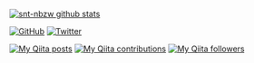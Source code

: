 [![snt-nbzw github stats](https://github-readme-stats.vercel.app/api?username=snt-nbzw&show_icons=true)](https://github.com/snt-nbzw)

[![GitHub](https://img.shields.io/github/followers/snt-nbzw?style=social)](https://github.com/snt-nbzw)
[![Twitter](https://img.shields.io/twitter/follow/shuntigeeer?style=social)](https://twitter.com/shuntigeeer)

[![My Qiita posts](https://qiita-badge.apiapi.app/s/shuntiger/posts.svg)](http://qiita.com/shuntarou)
[![My Qiita contributions](https://qiita-badge.apiapi.app/s/shuntiger/contributions.svg)](http://qiita.com/shuntarou)
[![My Qiita followers](https://qiita-badge.apiapi.app/s/shuntiger/followers.svg)](http://qiita.com/shuntarou)

<!--
**snt-nbzw/snt-nbzw** is a ✨ _special_ ✨ repository because its `README.md` (this file) appears on your GitHub profile.

Here are some ideas to get you started:

- 🔭 I’m currently working on ...
- 🌱 I’m currently learning ...
- 👯 I’m looking to collaborate on ...
- 🤔 I’m looking for help with ...
- 💬 Ask me about ...
- 📫 How to reach me: ...
- 😄 Pronouns: ...
- ⚡ Fun fact: ...
-->
